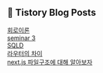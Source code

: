 ## 📕 Tistory Blog Posts

<a href="https://thisissolmi.tistory.com/173">회로이론</a></br><a href="https://thisissolmi.tistory.com/172">seminar 3</a></br><a href="https://thisissolmi.tistory.com/171">SQLD</a></br><a href="https://thisissolmi.tistory.com/170">라우터의 차이</a></br><a href="https://thisissolmi.tistory.com/169">next.js 파일구조에 대해 알아보자</a></br>
